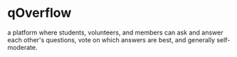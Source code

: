 # qOverflow
a platform where students, volunteers, and members can ask and answer each other's questions, vote on which answers are best, and generally self-moderate.

